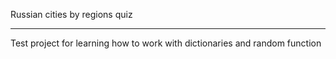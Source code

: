 Russian cities by regions quiz
______________________________________________________________________________


Test project for learning how to work with dictionaries and random function